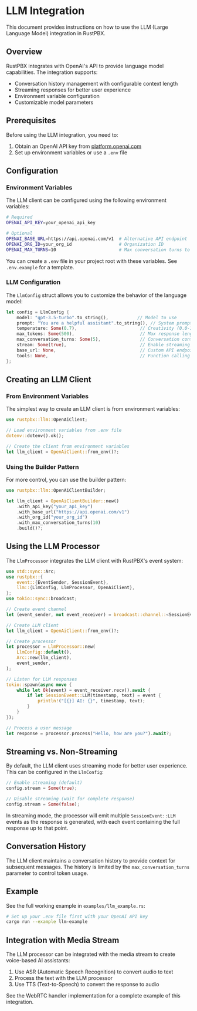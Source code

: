 # LLM Integration

This document provides instructions on how to use the LLM (Large Language Model) integration in RustPBX.

## Overview

RustPBX integrates with OpenAI's API to provide language model capabilities. The integration supports:

- Conversation history management with configurable context length
- Streaming responses for better user experience
- Environment variable configuration
- Customizable model parameters

## Prerequisites

Before using the LLM integration, you need to:

1. Obtain an OpenAI API key from [platform.openai.com](https://platform.openai.com/api-keys)
2. Set up environment variables or use a `.env` file

## Configuration

### Environment Variables

The LLM client can be configured using the following environment variables:

```sh
# Required
OPENAI_API_KEY=your_openai_api_key

# Optional
OPENAI_BASE_URL=https://api.openai.com/v1  # Alternative API endpoint
OPENAI_ORG_ID=your_org_id                  # Organization ID
OPENAI_MAX_TURNS=10                        # Max conversation turns to keep
```

You can create a `.env` file in your project root with these variables. See `.env.example` for a template.

### LLM Configuration

The `LlmConfig` struct allows you to customize the behavior of the language model:

```rust
let config = LlmConfig {
    model: "gpt-3.5-turbo".to_string(),           // Model to use
    prompt: "You are a helpful assistant".to_string(), // System prompt
    temperature: Some(0.7),                        // Creativity (0.0-1.0)
    max_tokens: Some(500),                         // Max response length
    max_conversation_turns: Some(5),               // Conversation context length
    stream: Some(true),                            // Enable streaming responses
    base_url: None,                                // Custom API endpoint
    tools: None,                                   // Function calling (advanced)
};
```

## Creating an LLM Client

### From Environment Variables

The simplest way to create an LLM client is from environment variables:

```rust
use rustpbx::llm::OpenAiClient;

// Load environment variables from .env file
dotenv::dotenv().ok();

// Create the client from environment variables
let llm_client = OpenAiClient::from_env()?;
```

### Using the Builder Pattern

For more control, you can use the builder pattern:

```rust
use rustpbx::llm::OpenAiClientBuilder;

let llm_client = OpenAiClientBuilder::new()
    .with_api_key("your_api_key")
    .with_base_url("https://api.openai.com/v1")
    .with_org_id("your_org_id")
    .with_max_conversation_turns(10)
    .build()?;
```

## Using the LLM Processor

The `LlmProcessor` integrates the LLM client with RustPBX's event system:

```rust
use std::sync::Arc;
use rustpbx::{
    event::{EventSender, SessionEvent},
    llm::{LlmConfig, LlmProcessor, OpenAiClient},
};
use tokio::sync::broadcast;

// Create event channel
let (event_sender, mut event_receiver) = broadcast::channel::<SessionEvent>(10);

// Create LLM client
let llm_client = OpenAiClient::from_env()?;

// Create processor
let processor = LlmProcessor::new(
    LlmConfig::default(),
    Arc::new(llm_client),
    event_sender,
);

// Listen for LLM responses
tokio::spawn(async move {
    while let Ok(event) = event_receiver.recv().await {
        if let SessionEvent::LLM(timestamp, text) = event {
            println!("[{}] AI: {}", timestamp, text);
        }
    }
});

// Process a user message
let response = processor.process("Hello, how are you?").await?;
```

## Streaming vs. Non-Streaming

By default, the LLM client uses streaming mode for better user experience. This can be configured in the `LlmConfig`:

```rust
// Enable streaming (default)
config.stream = Some(true);

// Disable streaming (wait for complete response)
config.stream = Some(false);
```

In streaming mode, the processor will emit multiple `SessionEvent::LLM` events as the response is generated, with each event containing the full response up to that point.

## Conversation History

The LLM client maintains a conversation history to provide context for subsequent messages. The history is limited by the `max_conversation_turns` parameter to control token usage.

## Example

See the full working example in `examples/llm_example.rs`:

```bash
# Set up your .env file first with your OpenAI API key
cargo run --example llm-example
```

## Integration with Media Stream

The LLM processor can be integrated with the media stream to create voice-based AI assistants:

1. Use ASR (Automatic Speech Recognition) to convert audio to text
2. Process the text with the LLM processor
3. Use TTS (Text-to-Speech) to convert the response to audio

See the WebRTC handler implementation for a complete example of this integration. 